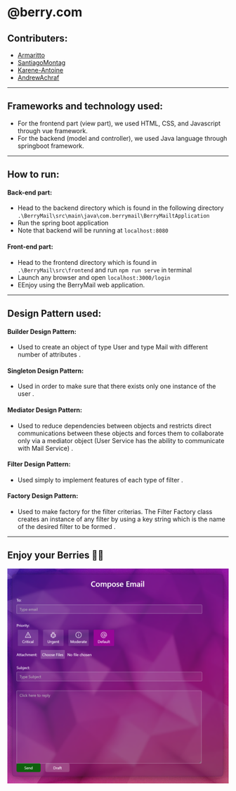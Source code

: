# @berry.com
## Contributers:
-  [Armaritto](https://github.com/Armaritto)
-  [SantiagoMontag](https://github.com/SantiagoMontag)
-  [Karene-Antoine](https://github.com/Karene-Antoine)
-  [AndrewAchraf](https://github.com/AndrewAchraf)
---
## Frameworks and technology used:
- For the frontend part (view part), we used HTML, CSS, and Javascript through vue framework.
- For the backend (model and controller), we used Java language through springboot framework.
---
## How to run:
#### Back-end part:
- Head to the backend directory which is found in the following directory ```.\BerryMail\src\main\java\com.berrymail\BerryMailtApplication```
- Run the spring boot application
- Note that backend will be running at ```localhost:8080```
#### Front-end part:
- Head to the frontend directory which is found in ```.\BerryMail\src\frontend``` and run ```npm run serve``` in terminal
- Launch any browser and open ```localhost:3000/login```
- EEnjoy using the BerryMail web application.
---
## Design Pattern used:
#### Builder Design Pattern:
- Used to create an object of type User and type Mail with different number of attributes .
#### Singleton Design Pattern:
- Used in order to make sure that there exists only one instance of the user .
#### Mediator Design Pattern:
- Used to reduce dependencies between objects and restricts direct communications between these objects and forces them to collaborate only via a mediator object (User Service has the ability to communicate with Mail Service) .
#### Filter Design Pattern:
-  Used simply to implement features of each type of filter .
#### Factory Design Pattern:
-  Used to make factory for the filter criterias. The Filter Factory class creates an instance of any filter by using a key string which is the name of the desired filter to be formed .
---
## Enjoy your Berries 🍒📧
![Compose Email](BerryMail.png)
